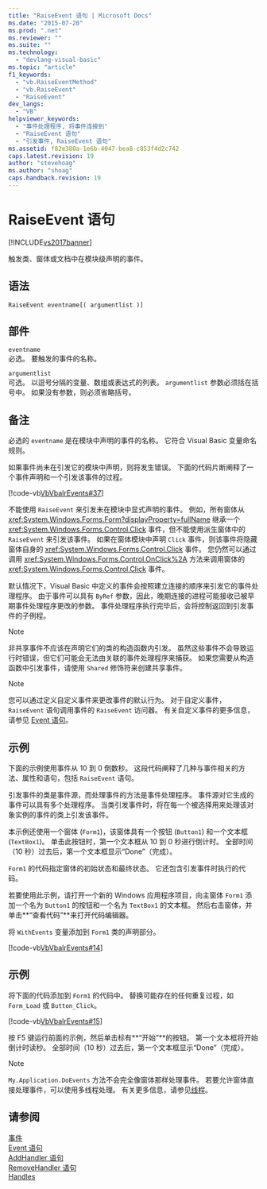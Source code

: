 ```yaml
---
title: "RaiseEvent 语句 | Microsoft Docs"
ms.date: "2015-07-20"
ms.prod: ".net"
ms.reviewer: ""
ms.suite: ""
ms.technology: 
  - "devlang-visual-basic"
ms.topic: "article"
f1_keywords: 
  - "vb.RaiseEventMethod"
  - "vb.RaiseEvent"
  - "RaiseEvent"
dev_langs: 
  - "VB"
helpviewer_keywords: 
  - "事件处理程序, 将事件连接到"
  - "RaiseEvent 语句"
  - "引发事件, RaiseEvent 语句"
ms.assetid: f82e380a-1e6b-4047-bea8-c853f4d2c742
caps.latest.revision: 19
author: "stevehoag"
ms.author: "shoag"
caps.handback.revision: 19
---
```

# RaiseEvent 语句
[!INCLUDE[vs2017banner](../../../visual-basic/includes/vs2017banner.md)]

触发类、窗体或文档中在模块级声明的事件。  
  
## 语法  
  
```  
RaiseEvent eventname[( argumentlist )]  
```  
  
## 部件  
 `eventname`  
 必选。  要触发的事件的名称。  
  
 `argumentlist`  
 可选。  以逗号分隔的变量、数组或表达式的列表。  `argumentlist` 参数必须括在括号中。  如果没有参数，则必须省略括号。  
  
## 备注  
 必选的 `eventname` 是在模块中声明的事件的名称。  它符合 Visual Basic 变量命名规则。  
  
 如果事件尚未在引发它的模块中声明，则将发生错误。  下面的代码片断阐释了一个事件声明和一个引发该事件的过程。  
  
 [!code-vb[VbVbalrEvents#37](../../../visual-basic/language-reference/statements/codesnippet/visualbasic/VbVbalrEvents/Class1.vb#37)]  
  
 不能使用 `RaiseEvent` 来引发未在模块中显式声明的事件。  例如，所有窗体从 <xref:System.Windows.Forms.Form?displayProperty=fullName> 继承一个 <xref:System.Windows.Forms.Control.Click> 事件，但不能使用派生窗体中的 `RaiseEvent` 来引发该事件。  如果在窗体模块中声明 `Click` 事件，则该事件将隐藏窗体自身的 <xref:System.Windows.Forms.Control.Click> 事件。  您仍然可以通过调用 <xref:System.Windows.Forms.Control.OnClick%2A> 方法来调用窗体的 <xref:System.Windows.Forms.Control.Click> 事件。  
  
 默认情况下，Visual Basic 中定义的事件会按照建立连接的顺序来引发它的事件处理程序。  由于事件可以具有 `ByRef` 参数，因此，晚期连接的进程可能接收已被早期事件处理程序更改的参数。  事件处理程序执行完毕后，会将控制返回到引发事件的子例程。  
  
> [!NOTE]
>  非共享事件不应该在声明它们的类的构造函数内引发。  虽然这些事件不会导致运行时错误，但它们可能会无法由关联的事件处理程序来捕获。  如果您需要从构造函数中引发事件，请使用 `Shared` 修饰符来创建共享事件。  
  
> [!NOTE]
>  您可以通过定义自定义事件来更改事件的默认行为。  对于自定义事件，`RaiseEvent` 语句调用事件的 `RaiseEvent` 访问器。  有关自定义事件的更多信息，请参见 [Event 语句](../../../visual-basic/language-reference/statements/event-statement.md)。  
  
## 示例  
 下面的示例使用事件从 10 到 0 倒数秒。  这段代码阐释了几种与事件相关的方法、属性和语句，包括 `RaiseEvent` 语句。  
  
 引发事件的类是事件源，而处理事件的方法是事件处理程序。  事件源对它生成的事件可以具有多个处理程序。  当类引发事件时，将在每一个被选择用来处理该对象实例的事件的类上引发该事件。  
  
 本示例还使用一个窗体 \(`Form1`\)，该窗体具有一个按钮 \(`Button1`\) 和一个文本框 \(`TextBox1`\)。  单击此按钮时，第一个文本框从 10 到 0 秒进行倒计时。  全部时间（10 秒）过去后，第一个文本框显示“Done”（完成）。  
  
 `Form1` 的代码指定窗体的初始状态和最终状态。  它还包含引发事件时执行的代码。  
  
 若要使用此示例，请打开一个新的 Windows 应用程序项目，向主窗体 `Form1` 添加一个名为 `Button1` 的按钮和一个名为 `TextBox1` 的文本框。  然后右击窗体，并单击**“查看代码”**来打开代码编辑器。  
  
 将 `WithEvents` 变量添加到 `Form1` 类的声明部分。  
  
 [!code-vb[VbVbalrEvents#14](../../../visual-basic/language-reference/statements/codesnippet/visualbasic/VbVbalrEvents/Class1.vb#14)]  
  
## 示例  
 将下面的代码添加到 `Form1` 的代码中。  替换可能存在的任何重复过程，如 `Form_Load` 或 `Button_Click`。  
  
 [!code-vb[VbVbalrEvents#15](../../../visual-basic/language-reference/statements/codesnippet/visualbasic/VbVbalrEvents/Class1.vb#15)]  
  
 按 F5 键运行前面的示例，然后单击标有**“开始”**的按钮。  第一个文本框将开始倒计时读秒。  全部时间（10 秒）过去后，第一个文本框显示“Done”（完成）。  
  
> [!NOTE]
>  `My.Application.DoEvents` 方法不会完全像窗体那样处理事件。  若要允许窗体直接处理事件，可以使用多线程处理。  有关更多信息，请参见[线程](../Topic/Threading%20\(C%23%20and%20Visual%20Basic\).md)。  
  
## 请参阅  
 [事件](../../../visual-basic/programming-guide/language-features/events/events.md)   
 [Event 语句](../../../visual-basic/language-reference/statements/event-statement.md)   
 [AddHandler 语句](../../../visual-basic/language-reference/statements/addhandler-statement.md)   
 [RemoveHandler 语句](../../../visual-basic/language-reference/statements/removehandler-statement.md)   
 [Handles](../../../visual-basic/language-reference/statements/handles-clause.md)